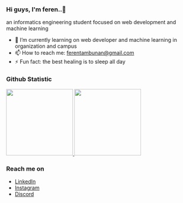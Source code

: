 ### Hi guys, I'm feren..👋

an informatics engineering student focused on web development and machine learning

- 🔭 I’m currently learning on web developer and machine learning in organization and campus
- 📫 How to reach me: ferentambunan@gmail.com
- ⚡ Fun fact: the best healing is to sleep all day

### Github Statistic
<p align="left">
<a href="https://github.com/dimasmds">
  <img height="180em" src="https://github-readme-stats-eight-theta.vercel.app/api?username=dimasmds&show_icons=true&theme=algolia&include_all_commits=true&count_private=true"/>
  <img height="180em" src="https://github-readme-stats-eight-theta.vercel.app/api/top-langs/?username=dimasmds&layout=compact&langs_count=8&theme=algolia"/>
</a>
</p>

### Reach me on
- <a href="https://linkedin.com/in/ferentina/">LinkedIn</a>
- <a href="https://www.instagram.com/feren_tina_/">Instagram</a>
- <a href="https://discord.com/channels/chikiii#9548">Discord</a>

